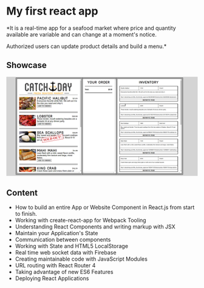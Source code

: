 # My first react app

*It is a real-time app for a seafood market where price and quantity available are variable and can change at a moment's notice.

Authorized users can update product details and build a menu.*


## Showcase

![gif](react-app.gif)


## Content

* How to build an entire App or Website Component in React.js from start to finish.
* Working with create-react-app for Webpack Tooling
* Understanding React Components and writing markup with JSX
* Maintain your Application's State
* Communication between components
* Working with State and HTML5 LocalStorage
* Real time web socket data with Firebase
* Creating maintainable code with JavaScript Modules
* URL routing with React Router 4
* Taking advantage of new ES6 Features
* Deploying React Applications

<!-- ## Test locally

Run the following in your terminal:

1. Clone repo locally
1. cd catch-of-the-day
2. npm install
3. npm start -->


